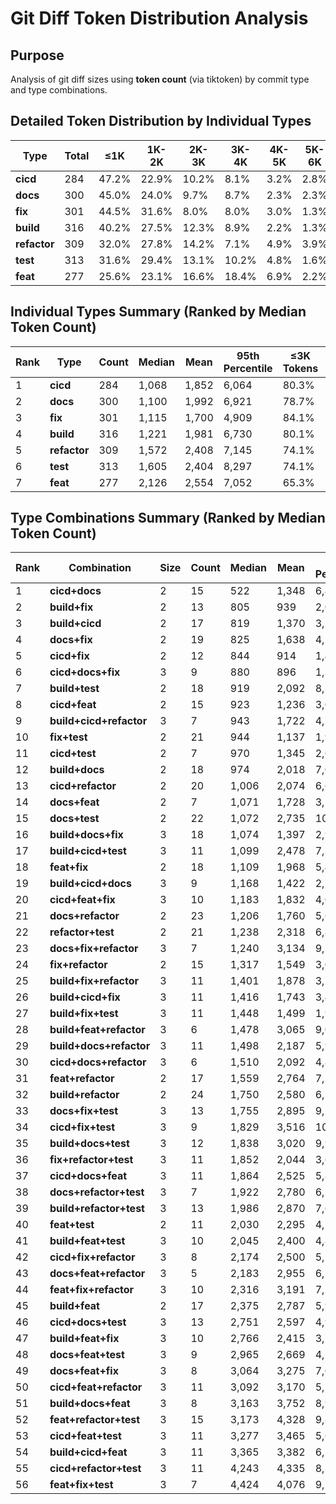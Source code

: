 # Git Diff Token Distribution Analysis

## Purpose
Analysis of git diff sizes using **token count** (via tiktoken) by commit type and type combinations.

## Detailed Token Distribution by Individual Types

| Type | Total | ≤1K | 1K-2K | 2K-3K | 3K-4K | 4K-5K | 5K-6K | 6K-7K | 7K-8K | 8K-9K | 9K-10K | >10K | Median |
|------|-------|-----|-------|-------|-------|-------|-------|-------|-------|-------|--------|------|--------|
| **cicd** | 284 | 47.2% | 22.9% | 10.2% | 8.1% | 3.2% | 2.8% | 2.5% | 0.7% | 1.8% | 0.0% | 0.7% | 1,068 |
| **docs** | 300 | 45.0% | 24.0% | 9.7% | 8.7% | 2.3% | 2.3% | 3.0% | 1.7% | 1.3% | 0.0% | 2.0% | 1,100 |
| **fix** | 301 | 44.5% | 31.6% | 8.0% | 8.0% | 3.0% | 1.3% | 0.7% | 1.0% | 0.7% | 0.0% | 1.3% | 1,115 |
| **build** | 316 | 40.2% | 27.5% | 12.3% | 8.9% | 2.2% | 1.3% | 3.5% | 0.9% | 1.6% | 0.3% | 1.3% | 1,221 |
| **refactor** | 309 | 32.0% | 27.8% | 14.2% | 7.1% | 4.9% | 3.9% | 4.5% | 1.9% | 1.6% | 1.0% | 1.0% | 1,572 |
| **test** | 313 | 31.6% | 29.4% | 13.1% | 10.2% | 4.8% | 1.6% | 1.9% | 1.0% | 2.6% | 1.0% | 2.9% | 1,605 |
| **feat** | 277 | 25.6% | 23.1% | 16.6% | 18.4% | 6.9% | 2.2% | 1.8% | 2.5% | 0.7% | 0.7% | 1.4% | 2,126 |

## Individual Types Summary (Ranked by Median Token Count)

| Rank | Type | Count | Median | Mean | 95th Percentile | ≤3K Tokens | ≤5K Tokens |
|------|------|-------|--------|------|----------------|------------|------------|
| 1 | **cicd** | 284 | 1,068 | 1,852 | 6,064 | 80.3% | 91.5% |
| 2 | **docs** | 300 | 1,100 | 1,992 | 6,921 | 78.7% | 89.7% |
| 3 | **fix** | 301 | 1,115 | 1,700 | 4,909 | 84.1% | 95.0% |
| 4 | **build** | 316 | 1,221 | 1,981 | 6,730 | 80.1% | 91.1% |
| 5 | **refactor** | 309 | 1,572 | 2,408 | 7,145 | 74.1% | 86.1% |
| 6 | **test** | 313 | 1,605 | 2,404 | 8,297 | 74.1% | 89.1% |
| 7 | **feat** | 277 | 2,126 | 2,554 | 7,052 | 65.3% | 90.6% |

## Type Combinations Summary (Ranked by Median Token Count)

| Rank | Combination | Size | Count | Median | Mean | 95th Percentile | ≤3K Tokens | ≤5K Tokens |
|------|-------------|------|-------|--------|------|----------------|------------|------------|
| 1 | **cicd+docs** | 2 | 15 | 522 | 1,348 | 6,417 | 86.7% | 86.7% |
| 2 | **build+fix** | 2 | 13 | 805 | 939 | 2,034 | 92.3% | 100.0% |
| 3 | **build+cicd** | 2 | 17 | 819 | 1,370 | 3,502 | 94.1% | 94.1% |
| 4 | **docs+fix** | 2 | 19 | 825 | 1,638 | 4,279 | 73.7% | 94.7% |
| 5 | **cicd+fix** | 2 | 12 | 844 | 914 | 1,454 | 100.0% | 100.0% |
| 6 | **cicd+docs+fix** | 3 | 9 | 880 | 896 | 1,323 | 100.0% | 100.0% |
| 7 | **build+test** | 2 | 18 | 919 | 2,092 | 8,316 | 83.3% | 88.9% |
| 8 | **cicd+feat** | 2 | 15 | 923 | 1,236 | 3,015 | 93.3% | 100.0% |
| 9 | **build+cicd+refactor** | 3 | 7 | 943 | 1,722 | 4,792 | 85.7% | 85.7% |
| 10 | **fix+test** | 2 | 21 | 944 | 1,137 | 1,925 | 100.0% | 100.0% |
| 11 | **cicd+test** | 2 | 7 | 970 | 1,345 | 2,646 | 100.0% | 100.0% |
| 12 | **build+docs** | 2 | 18 | 974 | 2,018 | 7,078 | 77.8% | 83.3% |
| 13 | **cicd+refactor** | 2 | 20 | 1,006 | 2,074 | 6,637 | 75.0% | 80.0% |
| 14 | **docs+feat** | 2 | 7 | 1,071 | 1,728 | 3,574 | 71.4% | 100.0% |
| 15 | **docs+test** | 2 | 22 | 1,072 | 2,735 | 10,271 | 72.7% | 77.3% |
| 16 | **build+docs+fix** | 3 | 18 | 1,074 | 1,397 | 2,968 | 94.4% | 94.4% |
| 17 | **build+cicd+test** | 3 | 11 | 1,099 | 2,478 | 7,379 | 72.7% | 90.9% |
| 18 | **feat+fix** | 2 | 18 | 1,109 | 1,968 | 5,476 | 72.2% | 88.9% |
| 19 | **build+cicd+docs** | 3 | 9 | 1,168 | 1,422 | 2,287 | 100.0% | 100.0% |
| 20 | **cicd+feat+fix** | 3 | 10 | 1,183 | 1,832 | 4,080 | 80.0% | 100.0% |
| 21 | **docs+refactor** | 2 | 23 | 1,206 | 1,760 | 5,645 | 87.0% | 91.3% |
| 22 | **refactor+test** | 2 | 21 | 1,238 | 2,318 | 6,849 | 71.4% | 85.7% |
| 23 | **docs+fix+refactor** | 3 | 7 | 1,240 | 3,134 | 9,290 | 71.4% | 71.4% |
| 24 | **fix+refactor** | 2 | 15 | 1,317 | 1,549 | 3,041 | 93.3% | 100.0% |
| 25 | **build+fix+refactor** | 3 | 11 | 1,401 | 1,878 | 3,722 | 81.8% | 100.0% |
| 26 | **build+cicd+fix** | 3 | 11 | 1,416 | 1,743 | 3,406 | 90.9% | 100.0% |
| 27 | **build+fix+test** | 3 | 11 | 1,448 | 1,499 | 1,982 | 100.0% | 100.0% |
| 28 | **build+feat+refactor** | 3 | 6 | 1,478 | 3,065 | 9,061 | 83.3% | 83.3% |
| 29 | **build+docs+refactor** | 3 | 11 | 1,498 | 2,187 | 5,922 | 81.8% | 90.9% |
| 30 | **cicd+docs+refactor** | 3 | 6 | 1,510 | 2,092 | 4,848 | 83.3% | 83.3% |
| 31 | **feat+refactor** | 2 | 17 | 1,559 | 2,764 | 7,348 | 70.6% | 82.4% |
| 32 | **build+refactor** | 2 | 24 | 1,750 | 2,580 | 6,781 | 75.0% | 79.2% |
| 33 | **docs+fix+test** | 3 | 13 | 1,755 | 2,895 | 9,114 | 69.2% | 84.6% |
| 34 | **cicd+fix+test** | 3 | 9 | 1,829 | 3,516 | 10,064 | 66.7% | 77.8% |
| 35 | **build+docs+test** | 3 | 12 | 1,838 | 3,020 | 9,912 | 66.7% | 83.3% |
| 36 | **fix+refactor+test** | 3 | 11 | 1,852 | 2,044 | 3,632 | 81.8% | 100.0% |
| 37 | **cicd+docs+feat** | 3 | 11 | 1,864 | 2,525 | 5,818 | 72.7% | 90.9% |
| 38 | **docs+refactor+test** | 3 | 7 | 1,922 | 2,780 | 6,552 | 85.7% | 85.7% |
| 39 | **build+refactor+test** | 3 | 13 | 1,986 | 2,870 | 7,630 | 69.2% | 84.6% |
| 40 | **feat+test** | 2 | 11 | 2,030 | 2,295 | 4,158 | 72.7% | 100.0% |
| 41 | **build+feat+test** | 3 | 10 | 2,045 | 2,400 | 4,810 | 60.0% | 90.0% |
| 42 | **cicd+fix+refactor** | 3 | 8 | 2,174 | 2,500 | 5,180 | 75.0% | 87.5% |
| 43 | **docs+feat+refactor** | 3 | 5 | 2,183 | 2,955 | 6,518 | 80.0% | 80.0% |
| 44 | **feat+fix+refactor** | 3 | 10 | 2,316 | 3,191 | 7,189 | 60.0% | 80.0% |
| 45 | **build+feat** | 2 | 17 | 2,375 | 2,787 | 5,991 | 58.8% | 88.2% |
| 46 | **cicd+docs+test** | 3 | 13 | 2,751 | 2,597 | 4,973 | 69.2% | 92.3% |
| 47 | **build+feat+fix** | 3 | 10 | 2,766 | 2,415 | 3,703 | 60.0% | 100.0% |
| 48 | **docs+feat+test** | 3 | 9 | 2,965 | 2,669 | 4,143 | 55.6% | 100.0% |
| 49 | **docs+feat+fix** | 3 | 8 | 3,064 | 3,275 | 7,022 | 50.0% | 87.5% |
| 50 | **cicd+feat+refactor** | 3 | 11 | 3,092 | 3,170 | 5,190 | 45.5% | 90.9% |
| 51 | **build+docs+feat** | 3 | 8 | 3,163 | 3,752 | 8,964 | 37.5% | 87.5% |
| 52 | **feat+refactor+test** | 3 | 15 | 3,173 | 4,328 | 9,888 | 40.0% | 80.0% |
| 53 | **cicd+feat+test** | 3 | 11 | 3,277 | 3,465 | 5,674 | 27.3% | 81.8% |
| 54 | **build+cicd+feat** | 3 | 11 | 3,365 | 3,382 | 6,246 | 45.5% | 81.8% |
| 55 | **cicd+refactor+test** | 3 | 11 | 4,243 | 4,335 | 8,317 | 36.4% | 63.6% |
| 56 | **feat+fix+test** | 3 | 7 | 4,424 | 4,076 | 9,188 | 42.9% | 85.7% |
